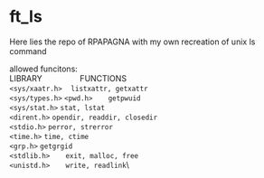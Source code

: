# ft_ls
Here lies the repo of RPAPAGNA with my own recreation of unix ls command

allowed funcitons:\
LIBRARY&nbsp;&nbsp;&nbsp;&nbsp;&nbsp;&nbsp;&nbsp;&nbsp;&nbsp;&nbsp;&nbsp;&nbsp;&nbsp;&nbsp;&nbsp;&nbsp;&nbsp;FUNCTIONS\
`<sys/xaatr.h>`&nbsp;&nbsp;&nbsp;&nbsp;`listxattr, getxattr`\
`<sys/types.h>`
`<pwd.h>`&nbsp;&nbsp;&nbsp;&nbsp;&nbsp;&nbsp;&nbsp;`getpwuid`\
`<sys/stat.h>` `stat, lstat`\
`<dirent.h>` `opendir, readdir, closedir`\
`<stdio.h>` `perror, strerror`\
`<time.h>` `time, ctime`\
`<grp.h>` `getgrgid`\
`<stdlib.h>`&nbsp;&nbsp;&nbsp;&nbsp;&nbsp;&nbsp;&nbsp;`exit, malloc, free`\
`<unistd.h>`&nbsp;&nbsp;&nbsp;&nbsp;&nbsp;&nbsp;&nbsp;`write, readlink`\